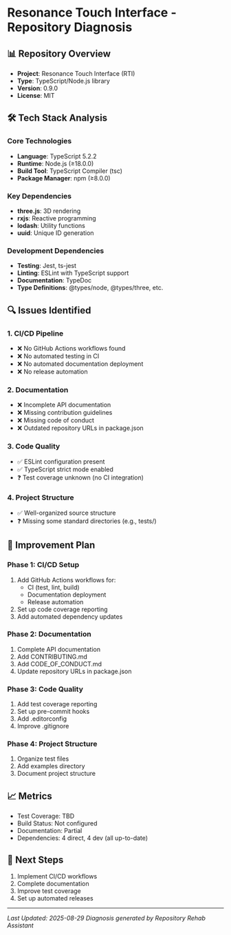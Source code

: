 # Resonance Touch Interface - Repository Diagnosis

## 📊 Repository Overview
- **Project**: Resonance Touch Interface (RTI)
- **Type**: TypeScript/Node.js library
- **Version**: 0.9.0
- **License**: MIT

## 🛠️ Tech Stack Analysis

### Core Technologies
- **Language**: TypeScript 5.2.2
- **Runtime**: Node.js (≥18.0.0)
- **Build Tool**: TypeScript Compiler (tsc)
- **Package Manager**: npm (≥8.0.0)

### Key Dependencies
- **three.js**: 3D rendering
- **rxjs**: Reactive programming
- **lodash**: Utility functions
- **uuid**: Unique ID generation

### Development Dependencies
- **Testing**: Jest, ts-jest
- **Linting**: ESLint with TypeScript support
- **Documentation**: TypeDoc
- **Type Definitions**: @types/node, @types/three, etc.

## 🔍 Issues Identified

### 1. CI/CD Pipeline
- ❌ No GitHub Actions workflows found
- ❌ No automated testing in CI
- ❌ No automated documentation deployment
- ❌ No release automation

### 2. Documentation
- ❌ Incomplete API documentation
- ❌ Missing contribution guidelines
- ❌ Missing code of conduct
- ❌ Outdated repository URLs in package.json

### 3. Code Quality
- ✅ ESLint configuration present
- ✅ TypeScript strict mode enabled
- ❓ Test coverage unknown (no CI integration)

### 4. Project Structure
- ✅ Well-organized source structure
- ❓ Missing some standard directories (e.g., tests/)

## 🚀 Improvement Plan

### Phase 1: CI/CD Setup
1. Add GitHub Actions workflows for:
   - CI (test, lint, build)
   - Documentation deployment
   - Release automation
2. Set up code coverage reporting
3. Add automated dependency updates

### Phase 2: Documentation
1. Complete API documentation
2. Add CONTRIBUTING.md
3. Add CODE_OF_CONDUCT.md
4. Update repository URLs in package.json

### Phase 3: Code Quality
1. Add test coverage reporting
2. Set up pre-commit hooks
3. Add .editorconfig
4. Improve .gitignore

### Phase 4: Project Structure
1. Organize test files
2. Add examples directory
3. Document project structure

## 📈 Metrics
- Test Coverage: TBD
- Build Status: Not configured
- Documentation: Partial
- Dependencies: 4 direct, 4 dev (all up-to-date)

## 🔄 Next Steps
1. Implement CI/CD workflows
2. Complete documentation
3. Improve test coverage
4. Set up automated releases

---
*Last Updated: 2025-08-29*
*Diagnosis generated by Repository Rehab Assistant*
